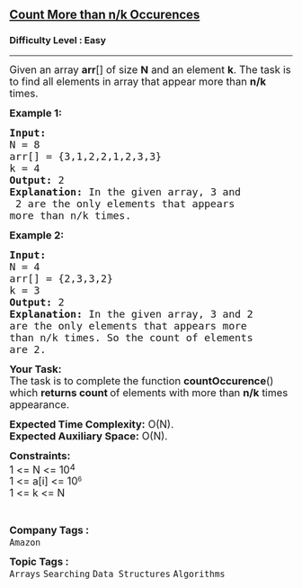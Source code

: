 <h2><a href="https://practice.geeksforgeeks.org/problems/count-element-occurences/0">Count More than n/k Occurences</a></h2><h3>Difficulty Level : Easy</h3><hr><div class="problems_problem_content__Xm_eO"><p><span style="font-size: 18px;">Given an array <strong>arr</strong>[] of size <strong>N</strong> and an element <strong>k</strong>. The task is to find all elements in array that appear more than <strong>n/k</strong> times.</span></p>
<p><span style="font-size: 18px;"><strong>Example 1:</strong></span></p>
<pre><span style="font-size: 18px;"><strong>Input:
</strong>N = 8
arr[] = {3,1,2,2,1,2,3,3}
k = 4
<strong>Output: </strong>2<strong>
Explanation: </strong>In the given array, 3 and
 2 are the only elements that appears 
more than n/k times.</span>
</pre>
<p><span style="font-size: 18px;"><strong>Example 2:</strong></span></p>
<pre><span style="font-size: 18px;"><strong>Input:
</strong>N = 4
arr[] = {2,3,3,2}
k = 3
<strong>Output: </strong>2<strong>
Explanation: </strong>In the given array, 3 and 2 
are the only elements that appears more 
than n/k times. So the count of elements 
are 2.</span></pre>
<p><span style="font-size: 18px;"><strong>Your Task:</strong><br>The task is to complete the function <strong>countOccurence</strong>() which <strong>returns count </strong>of elements with more than <strong>n/k</strong> times appearance.</span></p>
<p><span style="font-size: 18px;"><strong>Expected Time Complexity:</strong>&nbsp;O(N).<br><strong>Expected Auxiliary Space:</strong>&nbsp;O(N).</span></p>
<p><span style="font-size: 18px;"><strong>Constraints:</strong><br>1 &lt;= N &lt;= 10</span><sup><span style="font-size: 15px;">4</span></sup><br><span style="font-size: 18px;">1 &lt;= a[i] &lt;= 10</span><sup>6</sup><br><span style="font-size: 18px;">1 &lt;= k &lt;= N</span></p>
<p>&nbsp;</p></div><p><span style=font-size:18px><strong>Company Tags : </strong><br><code>Amazon</code>&nbsp;<br><p><span style=font-size:18px><strong>Topic Tags : </strong><br><code>Arrays</code>&nbsp;<code>Searching</code>&nbsp;<code>Data Structures</code>&nbsp;<code>Algorithms</code>&nbsp;